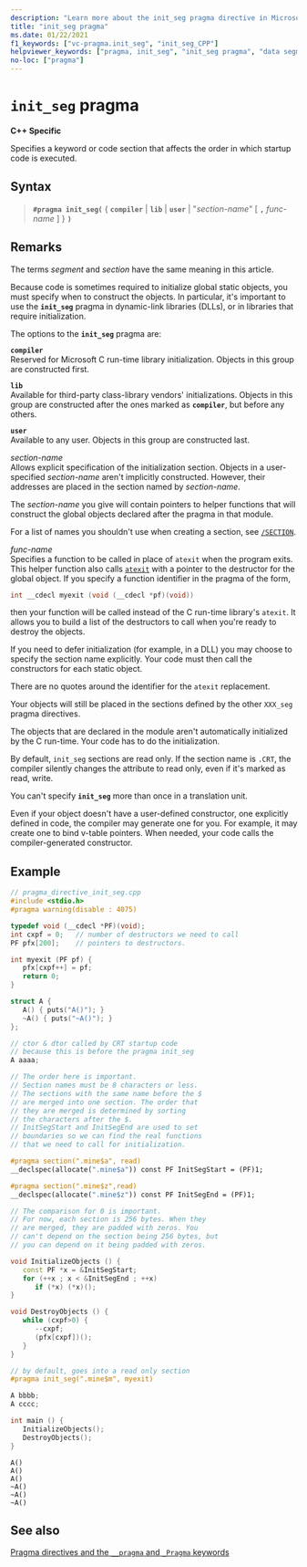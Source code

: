 ```yaml
---
description: "Learn more about the init_seg pragma directive in Microsoft C/C++"
title: "init_seg pragma"
ms.date: 01/22/2021
f1_keywords: ["vc-pragma.init_seg", "init_seg_CPP"]
helpviewer_keywords: ["pragma, init_seg", "init_seg pragma", "data segment initializing [C++]"]
no-loc: ["pragma"]
---
```

# `init_seg` pragma

**C++ Specific**

Specifies a keyword or code section that affects the order in which startup code is executed.

## Syntax

> **`#pragma init_seg(`** { **`compiler`** | **`lib`** | **`user`** | "*section-name*" [ **`,`** *func-name* ] } **`)`**

## Remarks

The terms *segment* and *section* have the same meaning in this article.

Because code is sometimes required to initialize global static objects, you must specify when to construct the objects. In particular, it's important to use the **`init_seg`** pragma in dynamic-link libraries (DLLs), or in libraries that require initialization.

The options to the **`init_seg`** pragma are:

**`compiler`**\
Reserved for Microsoft C run-time library initialization. Objects in this group are constructed first.

**`lib`**\
Available for third-party class-library vendors' initializations. Objects in this group are constructed after the ones marked as **`compiler`**, but before any others.

**`user`**\
Available to any user. Objects in this group are constructed last.

*section-name*\
Allows explicit specification of the initialization section. Objects in a user-specified *section-name* aren't implicitly constructed. However, their addresses are placed in the section named by *section-name*.

The *section-name* you give will contain pointers to helper functions that will construct the global objects declared after the pragma in that module.

For a list of names you shouldn't use when creating a section, see [`/SECTION`](../build/reference/section-specify-section-attributes.md).

*func-name*\
Specifies a function to be called in place of `atexit` when the program exits. This helper function also calls [`atexit`](../c-runtime-library/reference/atexit.md) with a pointer to the destructor for the global object. If you specify a function identifier in the pragma of the form,

```cpp
int __cdecl myexit (void (__cdecl *pf)(void))
```

then your function will be called instead of the C run-time library's `atexit`. It allows you to build a list of the destructors to call when you're ready to destroy the objects.

If you need to defer initialization (for example, in a DLL) you may choose to specify the section name explicitly. Your code must then call the constructors for each static object.

There are no quotes around the identifier for the `atexit` replacement.

Your objects will still be placed in the sections defined by the other `XXX_seg` pragma directives.

The objects that are declared in the module aren't automatically initialized by the C run-time. Your code has to do the initialization.

By default, `init_seg` sections are read only. If the section name is `.CRT`, the compiler silently changes the attribute to read only, even if it's marked as read, write.

You can't specify **`init_seg`** more than once in a translation unit.

Even if your object doesn't have a user-defined constructor, one explicitly defined in code, the compiler may generate one for you. For example, it may create one to bind v-table pointers. When needed, your code calls the compiler-generated constructor.

## Example

```cpp
// pragma_directive_init_seg.cpp
#include <stdio.h>
#pragma warning(disable : 4075)

typedef void (__cdecl *PF)(void);
int cxpf = 0;   // number of destructors we need to call
PF pfx[200];    // pointers to destructors.

int myexit (PF pf) {
   pfx[cxpf++] = pf;
   return 0;
}

struct A {
   A() { puts("A()"); }
   ~A() { puts("~A()"); }
};

// ctor & dtor called by CRT startup code
// because this is before the pragma init_seg
A aaaa;

// The order here is important.
// Section names must be 8 characters or less.
// The sections with the same name before the $
// are merged into one section. The order that
// they are merged is determined by sorting
// the characters after the $.
// InitSegStart and InitSegEnd are used to set
// boundaries so we can find the real functions
// that we need to call for initialization.

#pragma section(".mine$a", read)
__declspec(allocate(".mine$a")) const PF InitSegStart = (PF)1;

#pragma section(".mine$z",read)
__declspec(allocate(".mine$z")) const PF InitSegEnd = (PF)1;

// The comparison for 0 is important.
// For now, each section is 256 bytes. When they
// are merged, they are padded with zeros. You
// can't depend on the section being 256 bytes, but
// you can depend on it being padded with zeros.

void InitializeObjects () {
   const PF *x = &InitSegStart;
   for (++x ; x < &InitSegEnd ; ++x)
      if (*x) (*x)();
}

void DestroyObjects () {
   while (cxpf>0) {
      --cxpf;
      (pfx[cxpf])();
   }
}

// by default, goes into a read only section
#pragma init_seg(".mine$m", myexit)

A bbbb;
A cccc;

int main () {
   InitializeObjects();
   DestroyObjects();
}
```

```Output
A()
A()
A()
~A()
~A()
~A()
```

## See also

[Pragma directives and the `__pragma` and `_Pragma` keywords](./pragma-directives-and-the-pragma-keyword.md)
